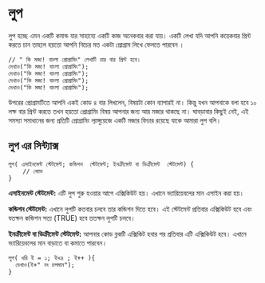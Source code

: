 # লুপ
লুপ হচ্ছে এমন একটি কমান্ড যার সাহায্যে একটি কাজ অনেকবার করা যায়। একটি লেখা যদি আপনি কয়েকবার প্রিন্ট করতে চান তাহলে হয়তো আপনি নিচের মত একটা প্রোগ্রাম লিখে ফেলতে পারবেন ।

```
// " কি মজা! বাংলা প্রোগ্রামিং" লেখাটি চার বার প্রিন্ট হবে।
দেখাও("কি মজা! বাংলা প্রোগ্রামিং");
দেখাও("কি মজা! বাংলা প্রোগ্রামিং");
দেখাও("কি মজা! বাংলা প্রোগ্রামিং");
দেখাও("কি মজা! বাংলা প্রোগ্রামিং");
```

উপরের প্রোগ্রামটিতে আপনি একই কোড ৪ বার লিখলেন, বিষয়টা কোন ব্যাপারই না। কিন্তু যখন আপনাকে বলা হবে ১০ লক্ষ বার প্রিন্ট করতে তখন হয়তো প্রোগ্রামিং বিষয় আপনার জন্য আর মজার থাকছে না। ঘাবড়াবার কিছুই নেই, এই সমস্যা সমাধানের জন্য প্রতিটি প্রোগ্রামিং ল্যাঙ্গুয়েজে একটি মজার ফিচার রয়েছে যাকে আমারা লুপ বলি।

## লুপ এর সিন্ট্যাক্স
```
লুপ( এসাইনমেন্ট স্টেটমেন্ট; কন্ডিশন  স্টেটমেন্ট; ইনক্রীমেন্ট বা ডিক্রীমেন্ট  স্টেটমেন্ট) {
    // কোড
}
```

<b>এসাইনমেন্ট স্টেটমেন্ট:</b> এটি লুপ শুরু হওয়ার আগে এক্সিকিউট হয়। এখানে ভ্যারিয়েবলের মান এসাইন করা হয়।

<b>কন্ডিশন   স্টেটমেন্ট:</b>  এখানে লুপটি কতবার চলবে তার কন্ডিশন দিতে হবে। এই  স্টেটমেন্ট প্রতিবার এক্সিকিউট হবে এবং যতক্ষন কন্ডিশন সত্য (TRUE) হবে ততক্ষন লুপটি চলবে।

 <b>ইনক্রীমেন্ট বা ডিক্রীমেন্ট স্টেটমেন্ট:</b>  আপনার কোড ব্লকটি এক্সিকিট হবার পর প্রতিবার এটি এক্সিকিউট হবে। এখানে ভ্যারিয়েবলের মান বাড়াতে বা কমাতে পারবেন।

```
লুপ( ধরি ই = ১; ই<৪ ; ই++ ){
  দেখাও(ই+" নং চলমান");
}
```
